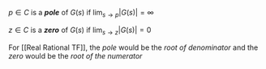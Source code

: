 $p \in C$ is a ***pole*** of $G(s)$ if $\lim_{s \longrightarrow p}|G(s)| = \infty$

$z \in C$ is a ***zero*** of $G(s)$ if $\lim_{s \longrightarrow z}|G(s)| = 0$

For [[Real Rational TF]], the *pole* would be the *root of denominator* and the *zero* would be the *root of the numerator*
